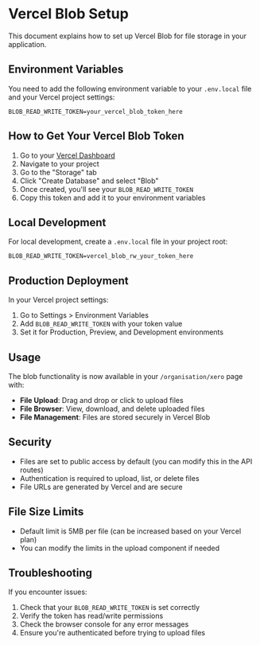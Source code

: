# Vercel Blob Setup

This document explains how to set up Vercel Blob for file storage in your application.

## Environment Variables

You need to add the following environment variable to your `.env.local` file and your Vercel project settings:

```env
BLOB_READ_WRITE_TOKEN=your_vercel_blob_token_here
```

## How to Get Your Vercel Blob Token

1. Go to your [Vercel Dashboard](https://vercel.com/dashboard)
2. Navigate to your project
3. Go to the "Storage" tab
4. Click "Create Database" and select "Blob"
5. Once created, you'll see your `BLOB_READ_WRITE_TOKEN`
6. Copy this token and add it to your environment variables

## Local Development

For local development, create a `.env.local` file in your project root:

```env
BLOB_READ_WRITE_TOKEN=vercel_blob_rw_your_token_here
```

## Production Deployment

In your Vercel project settings:

1. Go to Settings > Environment Variables
2. Add `BLOB_READ_WRITE_TOKEN` with your token value
3. Set it for Production, Preview, and Development environments

## Usage

The blob functionality is now available in your `/organisation/xero` page with:

- **File Upload**: Drag and drop or click to upload files
- **File Browser**: View, download, and delete uploaded files
- **File Management**: Files are stored securely in Vercel Blob

## Security

- Files are set to public access by default (you can modify this in the API routes)
- Authentication is required to upload, list, or delete files
- File URLs are generated by Vercel and are secure

## File Size Limits

- Default limit is 5MB per file (can be increased based on your Vercel plan)
- You can modify the limits in the upload component if needed

## Troubleshooting

If you encounter issues:

1. Check that your `BLOB_READ_WRITE_TOKEN` is set correctly
2. Verify the token has read/write permissions
3. Check the browser console for any error messages
4. Ensure you're authenticated before trying to upload files 